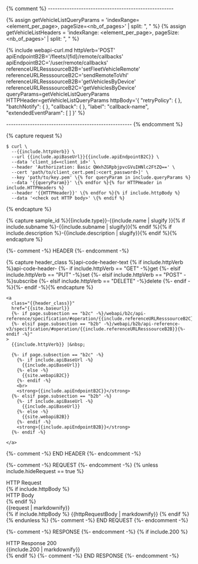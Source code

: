 {% comment %} -----------------------------------------------------

{% assign getVehicleListQueryParams = 'indexRange=<element_per_page>, pageSize=<nb_of_pages>' | split: ", " %}
{% assign getVehicleListHeaders = 'indexRange: <element_per_page>, pageSize: <nb_of_pages>' | split: ", " %}

{% include webapi-curl.md
  httpVerb='POST'
   apiEndpointB2B='/fleets/{fid}/remote/callbacks'
   apiEndpointB2C='/user/remote/callbacks' referenceURLResssourceB2B='setFleetVehicleRemote' referenceURLResssourceB2C='sendRemoteToVhl'
  referenceURLResssourceB2B='getVehiclesByDevice'
  referenceURLResssourceB2C='getVehiclesByDevice'
  queryParams=getVehicleListQueryParams
  HTTPHeader=getVehicleListQueryParams
  httpBody='{
  "retryPolicy": { },
  "batchNotify": { },
  "callback": { },
  "label": "callback-name",
  "extendedEventParam": [ ]
}' %}

----------------------------------------------------- {% endcomment %}

{% capture request %}
```shell
$ curl \
  --{{include.httpVerb}} \
  --url {{include.apiBaseUrl}}{{include.apiEndpointB2C}} \
  --data 'client_id=<client_id>' \
  --header 'Authorization: Basic QWxhZGRpbjpvcGVuIHNlc2FtZQ==' \
  --cert 'path/to/client_cert.pem[:<cert_password>]' \
  --key 'path/to/key.pem' \{% for queryParam in include.queryParams %}
  --data '{{queryParam}}' \{% endfor %}{% for HTTPHeader in include.HTTPHeaders %}
  --header '{{HTTPHeader}}' \{% endfor %}{% if include.httpBody %}
  --data '<check out HTTP body>' \{% endif %}
```
{% endcapture %}

{% capture sample_id %}{{include.type}}-{{include.name | slugify }}{% if include.subname %}-{{include.subname | slugify}}{% endif %}{% if include.description %}-{{include.description | slugify}}{% endif %}{% endcapture %}

<div
  id="{{sample_id}}"
  class="api-content-code api-code-content-webapi"
  style="margin-bottom: 1.5rem;"
>

  {%- comment -%} HEADER {%- endcomment -%}
  <div class="api-code-header">

  {% capture header_class %}api-code-header-text {% if include.httpVerb %}api-code-header-
  {%- if include.httpVerb == "GET" -%}get
  {%- elsif include.httpVerb == "PUT" -%}set
  {%- elsif include.httpVerb == "POST" -%}subscribe
  {%- elsif include.httpVerb == "DELETE" -%}delete
  {%- endif -%}{%- endif -%}{% endcapture %}

    <a 
      class="{{header_class}}"
      href="{{site.baseurl}}
      {%- if page.subsection == "b2c" -%}/webapi/b2c/api-reference/specification/#operation/{{include.referenceURLResssourceB2C}}
      {%- elsif page.subsection == "b2b" -%}/webapi/b2b/api-reference-v3/specification/#operation/{{include.referenceURLResssourceB2B}}{%- endif -%}"
    >
      {{include.httpVerb}} |&nbsp;

      {%- if page.subsection == "b2c" -%}
        {%- if include.apiBaseUrl -%}
          {{include.apiBaseUrl}}
        {%- else -%}
          {{site.webapiB2C}}
        {%- endif -%}
        <br>
        <strong>{{include.apiEndpointB2C}}</strong>
      {%- elsif page.subsection == "b2b" -%}
        {%- if include.apiBaseUrl -%}
          {{include.apiBaseUrl}}
        {%- else -%}
          {{site.webapiB2B}}
        {%- endif -%}
        <strong>{{include.apiEndpointB2B}}</strong>
      {%- endif -%}

    </a>
  </div>
  {%- comment -%} END HEADER {%- endcomment -%}

  {%- comment -%} REQUEST {%- endcomment -%}
  {% unless include.hideRequest == true %}
  <div class="code-block first-block kotlin">
    <div class="api-code-header">
      <div class="api-code-tabs-container">
        <nav class="api-code-tabs">
          <div class="api-code-tab kotlin">
            <span class="api-code-tab-icon is-white">
              <i class="fas fa-long-arrow-alt-up"></i>
            </span>
            <span class="api-code-tab-text">HTTP Request</span>
          </div>
          {% if include.httpBody %}
          <div class="api-code-tab swift">
            <span class="api-code-tab-icon is-white">
              <i class="fas fa-code"></i>
            </span>
            <span class="api-code-tab-text">HTTP Body</span>
          </div>
          {% endif %}
        </nav>
      </div>
    </div>
    <div class="api-content-code-example api-content-code-example-req-kotlin">
        {{request | markdownify}}
    </div>
    <div class="api-content-code-example api-content-code-example-req-swift">
      {% if include.httpBody %}
        {{httpRequestBody | markdownify}}
      {% endif %}
    </div>
  </div>
  {% endunless %}
  {%- comment -%} END REQUEST {%- endcomment -%}

  {%- comment -%} RESPONSE {%- endcomment -%}
  {% if include.200 %}
  <div class="code-block first-block kotlin">
    <div class="api-code-header">
      <div class="api-code-tabs-container">
        <nav class="api-code-tabs">
          <div class="api-code-tab kotlin">
            <span class="api-code-tab-icon is-white">
              <i class="fas fa-long-arrow-alt-down"></i>
            </span>
            <span class="api-code-tab-text">HTTP Response 200</span>
          </div>
        </nav>
      </div>
    </div>
    <div class="api-content-code-example api-content-code-example-req-kotlin">
        {{include.200 | markdownify}}
    </div>
  </div>
  {% endif %}
  {%- comment -%} END RESPONSE {%- endcomment -%}

</div>